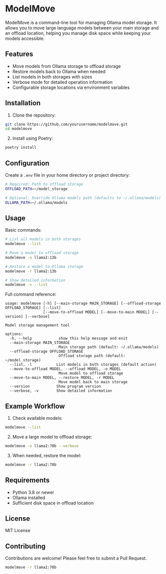 # ModelMove

ModelMove is a command-line tool for managing Ollama model storage. It allows you to move large language models between your main storage and an offload location, helping you manage disk space while keeping your models accessible.

## Features

- Move models from Ollama storage to offload storage
- Restore models back to Ollama when needed
- List models in both storages with sizes
- Verbose mode for detailed operation information
- Configurable storage locations via environment variables

## Installation

1. Clone the repository:
```bash
git clone https://github.com/yourusername/modelmove.git
cd modelmove
```

2. Install using Poetry:
```bash
poetry install
```

## Configuration

Create a `.env` file in your home directory or project directory:
```bash
# Required: Path to offload storage
OFFLOAD_PATH=~/model_storage

# Optional: Override Ollama models path (defaults to ~/.ollama/models)
OLLAMA_PATH=~/.ollama/models
```

## Usage

Basic commands:
```bash
# List all models in both storages
modelmove --list

# Move a model to offload storage
modelmove -o llama2:13b

# Restore a model to Ollama storage
modelmove -r llama2:13b

# Show detailed information
modelmove -v --list
```

Full command reference:
```
usage: modelmove [-h] [--main-storage MAIN_STORAGE] [--offload-storage OFFLOAD_STORAGE] [--list] 
                 [--move-to-offload MODEL] [--move-to-main MODEL] [--version] [--verbose]

Model storage management tool

options:
  -h, --help            show this help message and exit
  --main-storage MAIN_STORAGE
                        Main storage path (default: ~/.ollama/models)
  --offload-storage OFFLOAD_STORAGE
                        Offload storage path (default: ~/model_storage)
  --list, -l           List models in both storages (default action)
  --move-to-offload MODEL, --offload MODEL, -o MODEL
                        Move model to offload storage
  --move-to-main MODEL, --restore MODEL, -r MODEL
                        Move model back to main storage
  --version            Show program version
  --verbose, -v        Show detailed information
```

## Example Workflow

1. Check available models:
```bash
modelmove --list
```

2. Move a large model to offload storage:
```bash
modelmove -o llama2:70b --verbose
```

3. When needed, restore the model:
```bash
modelmove -r llama2:70b
```

## Requirements

- Python 3.8 or newer
- Ollama installed
- Sufficient disk space in offload location

## License

MIT License

## Contributing

Contributions are welcome! Please feel free to submit a Pull Request.

```bash
modelmove -r llama2:70b
```
